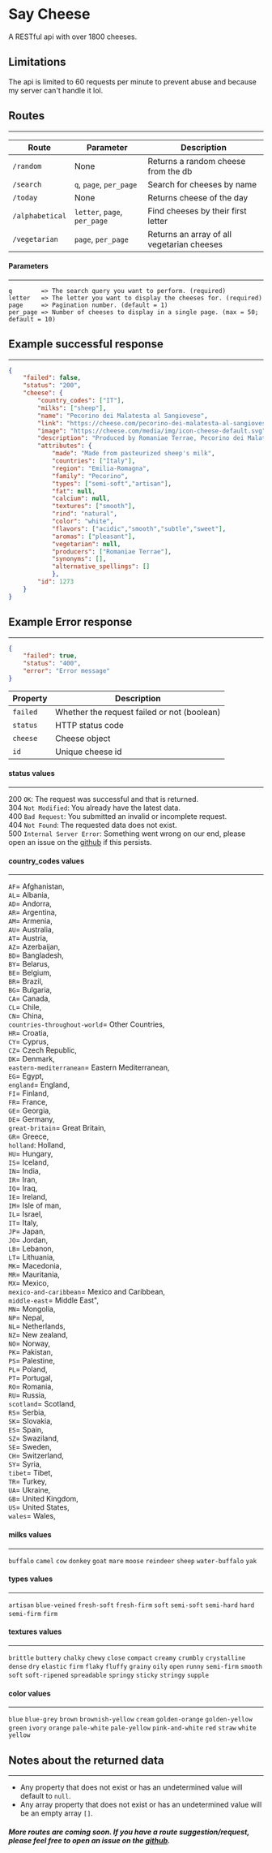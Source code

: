 # Say Cheese
A RESTful api with over 1800 cheeses.

## Limitations
The api is limited to 60 requests per minute to prevent abuse and because my server can't handle it lol.

## Routes
---
| Route | Parameter | Description |
| --- | --- | --- |
| `/random` | None | Returns a random cheese from the db |
| `/search` | `q`, `page`, `per_page` | Search for cheeses by name |
| `/today` | None | Returns cheese of the day |
| `/alphabetical` | `letter`, `page`, `per_page` | Find cheeses by their first letter |
| `/vegetarian` | `page`, `per_page` | Returns an array of all vegetarian cheeses |

#### Parameters
---
```
q        => The search query you want to perform. (required)
letter   => The letter you want to display the cheeses for. (required)
page     => Pagination number. (default = 1)
per_page => Number of cheeses to display in a single page. (max = 50; default = 10)
```

## Example successful response
---
```json
{
    "failed": false,
    "status": "200",
    "cheese": {
        "country_codes": ["IT"],
        "milks": ["sheep"],
        "name": "Pecorino dei Malatesta al Sangiovese",
        "link": "https://cheese.com/pecorino-dei-malatesta-al-sangiovese/",
        "image": "https://cheese.com/media/img/icon-cheese-default.svg",
        "description": "Produced by Romaniae Terrae, Pecorino dei Malatesta al Sangiovese is an Italian cheese made with highly selected sheep's milk pasteurized at optimum temperature. Cheese wheels are first matured in a cold room at 6° - 8°C. Later, during the final stage of maturation they are treated with Sangiovese red wine and kept in a cold room at 8°C for about 30 days.The Sangiovese red wine gives the cheese a dark burgundy rind beneath which lies a smooth white paste with a delicate mouthfeel and a sweet sheep's milk flavour with an aftertaste of wine.",
        "attributes": {
            "made": "Made from pasteurized sheep's milk",
            "countries": ["Italy"],
            "region": "Emilia-Romagna",
            "family": "Pecorino",
            "types": ["semi-soft","artisan"],
            "fat": null,
            "calcium": null,
            "textures": ["smooth"],
            "rind": "natural",
            "color": "white",
            "flavors": ["acidic","smooth","subtle","sweet"],
            "aromas": ["pleasant"],
            "vegetarian": null,
            "producers": ["Romaniae Terrae"],
            "synonyms": [],
            "alternative_spellings": []
            },
        "id": 1273
    }
}
```

## Example Error response
---
```json
{
    "failed": true,
    "status": "400",
    "error": "Error message"
}
```

| Property | Description |
| --- | --- |
| `failed` | Whether the request failed or not (boolean) |
| `status` | HTTP status code |
| `cheese` | Cheese object |
| `id` | Unique cheese id |

#### status values
---
200 `OK`: The request was successful and that is returned. \
304 `Not Modified`: You already have the latest data. \
400 `Bad Request`: You submitted an invalid or incomplete request. \
404 `Not Found`: The requested data does not exist. \
500 `Internal Server Error`: Something went wrong on our end, please open an issue on the [github](https://github.com/illusionman1212/say-cheese/issues) if this persists.

#### country_codes values
---
`AF`= Afghanistan, \
`AL`= Albania, \
`AD`= Andorra, \
`AR`= Argentina, \
`AM`= Armenia, \
`AU`= Australia, \
`AT`= Austria, \
`AZ`= Azerbaijan, \
`BD`= Bangladesh, \
`BY`= Belarus, \
`BE`= Belgium, \
`BR`= Brazil, \
`BG`= Bulgaria, \
`CA`= Canada, \
`CL`= Chile, \
`CN`= China, \
`countries-throughout-world`= Other Countries, \
`HR`= Croatia, \
`CY`= Cyprus, \
`CZ`= Czech Republic, \
`DK`= Denmark, \
`eastern-mediterranean`= Eastern Mediterranean, \
`EG`= Egypt, \
`england`= England, \
`FI`= Finland, \
`FR`= France, \
`GE`= Georgia, \
`DE`= Germany, \
`great-britain`= Great Britain, \
`GR`= Greece, \
`holland`: Holland, \
`HU`= Hungary, \
`IS`= Iceland, \
`IN`= India, \
`IR`= Iran, \
`IQ`= Iraq, \
`IE`= Ireland, \
`IM`= Isle of man, \
`IL`= Israel, \
`IT`= Italy, \
`JP`= Japan, \
`JO`= Jordan, \
`LB`= Lebanon, \
`LT`= Lithuania, \
`MK`= Macedonia, \
`MR`= Mauritania, \
`MX`= Mexico, \
`mexico-and-caribbean`= Mexico and Caribbean, \
`middle-east`= Middle East", \
`MN`= Mongolia, \
`NP`= Nepal, \
`NL`= Netherlands, \
`NZ`= New zealand, \
`NO`= Norway, \
`PK`= Pakistan, \
`PS`= Palestine, \
`PL`= Poland, \
`PT`= Portugal, \
`RO`= Romania, \
`RU`= Russia, \
`scotland`= Scotland, \
`RS`= Serbia, \
`SK`= Slovakia, \
`ES`= Spain, \
`SZ`= Swaziland, \
`SE`= Sweden, \
`CH`= Switzerland, \
`SY`= Syria, \
`tibet`= Tibet, \
`TR`= Turkey, \
`UA`= Ukraine, \
`GB`= United Kingdom, \
`US`= United States, \
`wales`= Wales,

#### milks values
---
`buffalo`
`camel`
`cow`
`donkey`
`goat`
`mare`
`moose`
`reindeer`
`sheep`
`water-buffalo`
`yak`

#### types values
---
`artisan`
`blue-veined`
`fresh-soft`
`fresh-firm`
`soft`
`semi-soft`
`semi-hard`
`hard`
`semi-firm`
`firm`

#### textures values
---
`brittle`
`buttery`
`chalky`
`chewy`
`close`
`compact`
`creamy`
`crumbly`
`crystalline`
`dense`
`dry`
`elastic`
`firm`
`flaky`
`fluffy`
`grainy`
`oily`
`open`
`runny`
`semi-firm`
`smooth`
`soft`
`soft-ripened`
`spreadable`
`springy`
`sticky`
`stringy`
`supple`

#### color values
---
`blue`
`blue-grey`
`brown`
`brownish-yellow`
`cream`
`golden-orange`
`golden-yellow`
`green`
`ivory`
`orange`
`pale-white`
`pale-yellow`
`pink-and-white`
`red`
`straw`
`white`
`yellow`


## Notes about the returned data
---
- Any property that does not exist or has an undetermined value will default to `null`.
- Any array property that does not exist or has an undetermined value will be an empty array `[]`.

##### More routes are coming soon. If you have a route suggestion/request, please feel free to open an issue on the [github](https://github.com/illusionman1212/say-cheese/issues).
